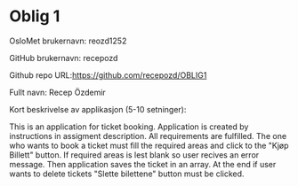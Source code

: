 Oblig 1
=======
OsloMet brukernavn: reozd1252

GitHub brukernavn: recepozd


Github repo URL:https://github.com/recepozd/OBLIG1


Fullt navn: Recep Özdemir


Kort beskrivelse av applikasjon (5-10 setninger):

This is an application for ticket booking. Application is created by instructions in assigment description. All requirements are fulfilled. 
The one who wants to book a ticket must fill the required areas and click to the "Kjøp Billett" button. If required areas is lest blank so user recives an error message. Then application saves the ticket in an array.  At the end if user wants to delete tickets "Slette bilettene" button must be clicked.
